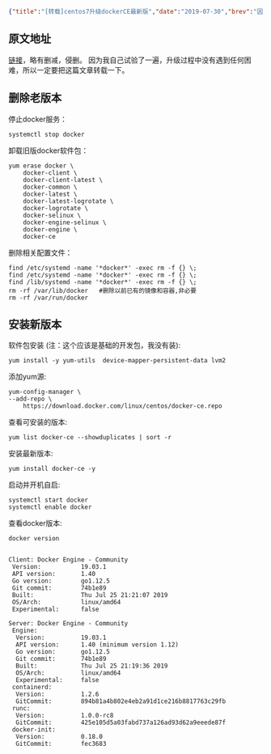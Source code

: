```json lw-blog-meta
{"title":"[转载]centos7升级dockerCE最新版","date":"2019-07-30","brev":"因为腾讯云默认提供的centos系统上的docker非常老(1.13.1)，部署的时候发现 docker service logs 是只有新版本才有的功能。所以必须重装一个新版的docker。","tags":["Docker"],"path":"blog/2019/190730-转载-centos7升级dockerCE.md"}
```



## 原文地址

[链接](https://www.cnblogs.com/wdliu/p/10194332.html)，略有删减，侵删。
因为我自己试验了一遍，升级过程中没有遇到任何困难，所以一定要把这篇文章转载一下。

## 删除老版本

停止docker服务：

```shell-session
systemctl stop docker
```

卸载旧版docker软件包：

```shell-session
yum erase docker \
    docker-client \
    docker-client-latest \
    docker-common \
    docker-latest \
    docker-latest-logrotate \
    docker-logrotate \
    docker-selinux \
    docker-engine-selinux \
    docker-engine \
    docker-ce
```

删除相关配置文件：

```shell-session
find /etc/systemd -name '*docker*' -exec rm -f {} \;
find /etc/systemd -name '*docker*' -exec rm -f {} \;
find /lib/systemd -name '*docker*' -exec rm -f {} \;
rm -rf /var/lib/docker   #删除以前已有的镜像和容器,非必要
rm -rf /var/run/docker  
```

## 安装新版本

软件包安装 (注：这个应该是基础的开发包，我没有装):

```shell-session
yum install -y yum-utils  device-mapper-persistent-data lvm2
```

添加yum源:

```shell-session
yum-config-manager \
--add-repo \
    https://download.docker.com/linux/centos/docker-ce.repo
```

查看可安装的版本:

```shell-session
yum list docker-ce --showduplicates | sort -r
```

安装最新版本:

```shell-session
yum install docker-ce -y
```

启动并开机自启:

```shell-session
systemctl start docker
systemctl enable docker
```

查看docker版本:

```shell-session
docker version 


Client: Docker Engine - Community
 Version:           19.03.1
 API version:       1.40
 Go version:        go1.12.5
 Git commit:        74b1e89
 Built:             Thu Jul 25 21:21:07 2019
 OS/Arch:           linux/amd64
 Experimental:      false

Server: Docker Engine - Community
 Engine:
  Version:          19.03.1
  API version:      1.40 (minimum version 1.12)
  Go version:       go1.12.5
  Git commit:       74b1e89
  Built:            Thu Jul 25 21:19:36 2019
  OS/Arch:          linux/amd64
  Experimental:     false
 containerd:
  Version:          1.2.6
  GitCommit:        894b81a4b802e4eb2a91d1ce216b8817763c29fb
 runc:
  Version:          1.0.0-rc8
  GitCommit:        425e105d5a03fabd737a126ad93d62a9eeede87f
 docker-init:
  Version:          0.18.0
  GitCommit:        fec3683
```
